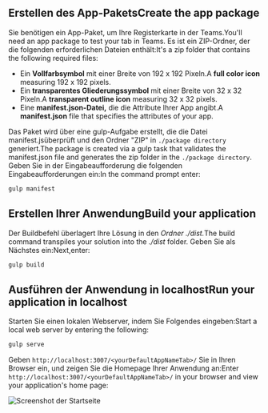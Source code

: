 ## <a name="create-the-app-package"></a><span data-ttu-id="b28b3-101">Erstellen des App-Pakets</span><span class="sxs-lookup"><span data-stu-id="b28b3-101">Create the app package</span></span>

<span data-ttu-id="b28b3-102">Sie benötigen ein App-Paket, um Ihre Registerkarte in der Teams.</span><span class="sxs-lookup"><span data-stu-id="b28b3-102">You'll need an app package to test your tab in Teams.</span></span> <span data-ttu-id="b28b3-103">Es ist ein ZIP-Ordner, der die folgenden erforderlichen Dateien enthält:</span><span class="sxs-lookup"><span data-stu-id="b28b3-103">It's a zip folder that contains the following required files:</span></span>

- <span data-ttu-id="b28b3-104">Ein **Vollfarbsymbol** mit einer Breite von 192 x 192 Pixeln.</span><span class="sxs-lookup"><span data-stu-id="b28b3-104">A **full color icon** measuring 192 x 192 pixels.</span></span>
- <span data-ttu-id="b28b3-105">Ein **transparentes Gliederungssymbol** mit einer Breite von 32 x 32 Pixeln.</span><span class="sxs-lookup"><span data-stu-id="b28b3-105">A **transparent outline icon** measuring 32 x 32 pixels.</span></span>
- <span data-ttu-id="b28b3-106">Eine **manifest.json-Datei,** die die Attribute Ihrer App angibt.</span><span class="sxs-lookup"><span data-stu-id="b28b3-106">A **manifest.json** file that specifies the attributes of your app.</span></span>

<span data-ttu-id="b28b3-107">Das Paket wird über eine gulp-Aufgabe erstellt, die die Datei manifest.jsüberprüft und den Ordner "ZIP" in `./package directory` generiert.</span><span class="sxs-lookup"><span data-stu-id="b28b3-107">The package is created via a gulp task that validates the manifest.json file and generates the zip folder in the `./package directory`.</span></span> <span data-ttu-id="b28b3-108">Geben Sie in der Eingabeaufforderung die folgenden Eingabeaufforderungen ein:</span><span class="sxs-lookup"><span data-stu-id="b28b3-108">In the command prompt enter:</span></span>

```bash
gulp manifest
```

## <a name="build-your-application"></a><span data-ttu-id="b28b3-109">Erstellen Ihrer Anwendung</span><span class="sxs-lookup"><span data-stu-id="b28b3-109">Build your application</span></span>

<span data-ttu-id="b28b3-110">Der Buildbefehl überlagert Ihre Lösung in den *Ordner ./dist.*</span><span class="sxs-lookup"><span data-stu-id="b28b3-110">The build command transpiles your solution into the *./dist* folder.</span></span> <span data-ttu-id="b28b3-111">Geben Sie als Nächstes ein:</span><span class="sxs-lookup"><span data-stu-id="b28b3-111">Next,enter:</span></span>

```bash
gulp build
```

## <a name="run-your-application-in-localhost"></a><span data-ttu-id="b28b3-112">Ausführen der Anwendung in localhost</span><span class="sxs-lookup"><span data-stu-id="b28b3-112">Run your application in localhost</span></span>

<span data-ttu-id="b28b3-113">Starten Sie einen lokalen Webserver, indem Sie Folgendes eingeben:</span><span class="sxs-lookup"><span data-stu-id="b28b3-113">Start a local web server by entering the following:</span></span>

```bash
gulp serve
```

<span data-ttu-id="b28b3-114">Geben `http://localhost:3007/<yourDefaultAppNameTab>/` Sie in Ihren Browser ein, und zeigen Sie die Homepage Ihrer Anwendung an:</span><span class="sxs-lookup"><span data-stu-id="b28b3-114">Enter `http://localhost:3007/<yourDefaultAppNameTab>/` in your browser and view your application's home page:</span></span>

![Screenshot der Startseite](~/assets/images/tab-images/homePage.png)